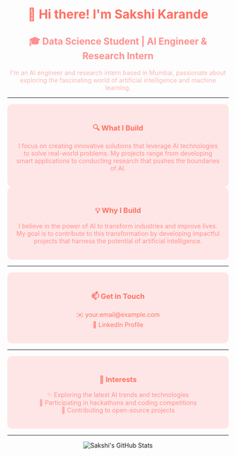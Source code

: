<div align="center">
  <h1 style="color: #ff6f61;">👋 Hi there! I'm Sakshi Karande</h1>
  <h2 style="color: #ff8f8f;">🎓 Data Science Student | AI Engineer & Research Intern</h2>
  <p style="color: #ffb3b3;">I'm an AI engineer and research intern based in Mumbai, passionate about exploring the fascinating world of artificial intelligence and machine learning.</p>
</div>

---

<div align="center" style="background-color: #ffe6e6; padding: 20px; border-radius: 10px;">
  <h3 style="color: #ff6f61;">🔍 What I Build</h3>
  <p style="color: #ff8f8f;">I focus on creating innovative solutions that leverage AI technologies to solve real-world problems. My projects range from developing smart applications to conducting research that pushes the boundaries of AI.</p>
</div>

<div align="center" style="background-color: #ffe6e6; padding: 20px; border-radius: 10px;">
  <h3 style="color: #ff6f61;">💡 Why I Build</h3>
  <p style="color: #ff8f8f;">I believe in the power of AI to transform industries and improve lives. My goal is to contribute to this transformation by developing impactful projects that harness the potential of artificial intelligence.</p>
</div>

---

<div align="center" style="background-color: #ffe6e6; padding: 20px; border-radius: 10px;">
  <h3 style="color: #ff6f61;">📫 Get in Touch</h3>
  <p>
    <a href="mailto:your.email@example.com" style="color: #ff6f61; text-decoration: none;">✉️ your.email@example.com</a><br>
    <a href="https://www.linkedin.com/in/sakshi-karande/" style="color: #ff6f61; text-decoration: none;">🔗 LinkedIn Profile</a>
  </p>
</div>

---

<div align="center" style="background-color: #ffe6e6; padding: 20px; border-radius: 10px;">
  <h3 style="color: #ff6f61;">🎯 Interests</h3>
  <ul style="list-style-type: none; padding: 0; color: #ff8f8f;">
    <li>✨ Exploring the latest AI trends and technologies</li>
    <li>🎉 Participating in hackathons and coding competitions</li>
    <li>🌼 Contributing to open-source projects</li>
  </ul>
</div>

---

<div align="center">
  <img src="https://github-readme-stats.vercel.app/api?username=yourusername&show_icons=true&theme=default" alt="Sakshi's GitHub Stats" />
</div>
